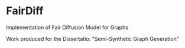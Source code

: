 # FairDiff
Implementation of Fair Diffusion Model for Graphs

Work produced for the Dissertatio: "Semi-Synthetic Graph Generation"
